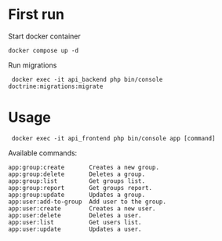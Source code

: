 # First run

Start docker container
```shell
docker compose up -d
```

Run migrations
```shell
 docker exec -it api_backend php bin/console doctrine:migrations:migrate
```

# Usage
```shell
 docker exec -it api_frontend php bin/console app [command]
```

Available commands:
```
app:group:create       Creates a new group.
app:group:delete       Deletes a group.
app:group:list         Get groups list.
app:group:report       Get groups report.
app:group:update       Updates a group.
app:user:add-to-group  Add user to the group.
app:user:create        Creates a new user.
app:user:delete        Deletes a user.
app:user:list          Get users list.
app:user:update        Updates a user.
```
